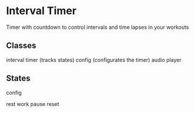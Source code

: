 # Interval Timer

Timer with countdown to control intervals and time lapses in your workouts

## Classes

interval timer (tracks states)
config (configurates the timer)
audio player

## States

config

rest
work
pause
reset

